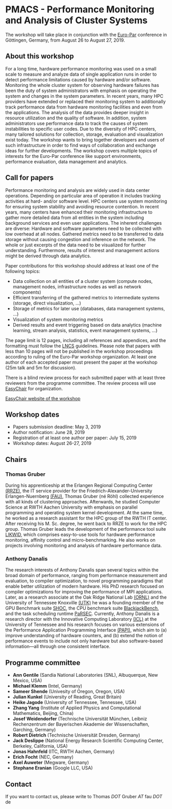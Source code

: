 # PMACS - Performance Monitoring and Analysis of Cluster Systems
The workshop will take place in conjunction with the [Euro-Par](http://www.europar.org/) conference in Göttingen, Germany, from August 26 to August 27, 2019.

## About this workshop
For a long time, hardware performance monitoring was used on a small scale to measure and analyze data of single application runs in order to detect performance limitations caused by hardware and/or software. Monitoring the whole cluster system for observing hardware failures has been the duty of system administrators with emphasis on operating the system and changes in the system parameters. In recent years, many HPC providers have extended or replaced their monitoring system to additionally track performance data from hardware monitoring facilities and even from the applications. The analysis of the data provides deeper insight in resource utilization and the quality of software. In addition, system administrators use performance data to track the causes of system instabilities to specific user codes. Due to the diversity of HPC centers, many tailored solutions for collection, storage, evaluation and visualization exist today. The workshop wants to bring together developers and users of such infrastructure in order to find ways of collaboration and exchange ideas for further developments.
The workshop covers multiple topics of interests for the Euro-Par conference like support environments, performance evaluation, data management and analytics.

## Call for papers
Performance monitoring and analysis are widely used in data center operations. Depending on particular area of operation it includes tracking activities at hard- and/or software level. HPC centers use system monitoring for ensuring system stability and avoiding resource contention. In recent years, many centers have enhanced their monitoring infrastructure to gather more detailed data from all entities in the system including background services and even user applications. The inherent challenges are diverse: Hardware and software parameters need to be collected with low overhead at all nodes. Gathered metrics need to be transferred to data storage without causing congestion and inference on the network. The whole or just excerpts of the data need to be visualized for further understanding. Furthermore, results of interest and management actions might be derived through data analytics.

Paper contributions for this workshop should address at least one of the following topics:
* Data collection on all entities of a cluster system (compute nodes, management nodes, infrastructure nodes as well as network components)
* Efficient transferring of the gathered metrics to intermediate systems (storage, direct visualization, …)
* Storage of metrics for later use (databases, data management systems, …)
* Visualization of system monitoring metrics
* Derived results and event triggering based on data analytics (machine learning, stream analysis, statistics, event management systems, ...)

The page limit is 12 pages, including all references and appendices, and the formatting must follow the [LNCS](http://2019.euro-par.org/contributors/author-instructions/) guidelines. Please note that papers with less than 10 pages will not be published in the workshop proceedings according to ruling of the Euro-Par workshop organization. At least one author of each accepted paper must present the paper at the workshop (25m talk and 5m for discussion).

There is a blind review process for each submitted paper with at least three reviewers from the programme committee. The review process will use [EasyChair](https://easychair.org/) for organization.

[EasyChair website of the workshop](https://easychair.org/conferences/conference_info.cgi?a=21382832)

## Workshop dates
* Papers submission deadline: May 3, 2019
* Author notification: June 28, 2019
* Registration of at least one author per paper: July 15, 2019
* Workshop dates: August 26-27, 2019

## Chairs
### Thomas Gruber
During his apprenticeship at the Erlangen Regional Computing Center [(RRZE)](https://www.rrze.fau.de/), the IT service provider for the Friedrich-Alexander-University Erlangen-Nuernberg [(FAU)](https://www.fau.de/), Thomas Gruber (né Röhl) collected experience with all kinds of clustering approaches. Afterwards, he studied Computer Science at RWTH Aachen University with emphasis on parallel programming and operating system kernel development. At the same time, he worked as a research assistant for the HPC group of the RWTH IT center. After receiving his M. Sc. degree, he went back to RRZE to work for the HPC group. Thomas Gruber leads the development of the performance tool suite [LIKWID](https://github.com/RRZE-HPC/likwid/wiki), which comprises easy-to-use tools for hardware performance monitoring, affinity control and micro-benchmarking. He also works on projects involving monitoring and analysis of hardware performance data.
### Anthony Danalis
The research interests of Anthony Danalis span several topics within the broad domain of performance, ranging from performance measurement and evaluation, to compiler optimization, to novel programming paradigms that enable better utilization of modern hardware. His PhD research focused on compiler optimizations for improving the performance of MPI applications. Later, as a research associate at the Oak Ridge National Lab [(ORNL)](https://www.ornl.gov/) and the University of Tennessee Knoxville [(UTK)](https://www.utk.edu/) he was a founding member of the GPU Benchmark suite [SHOC](https://github.com/vetter/shoc/wiki), the CPU benchmark suite [BlackjackBench](http://www.icl.utk.edu/~luszczek/pubs/Blackjackbench_acmper.pdf), and the task scheduling runtime [PaRSEC](http://icl.utk.edu/parsec/). Currently, Anthony Danalis is a research director with the Innovative Computing Laboratory [(ICL)](https://www.icl.utk.edu/) at the University of Tennessee and his research focuses on various extensions of the Performance Application Programming Interface [(PAPI)](https://icl.utk.edu/papi/index.html), which aim to (a) improve understanding of hardware counters, and (b) extend the notion of performance events to include not only hardware but also software-based information—all through one consistent interface.

## Programme committee
* __Ann Gentile__ (Sandia National Laboratories (SNL), Albuquerque, New Mexico, USA)
* __Michael Klemm__ (Intel, Germany)
* __Sameer Shende__ (Univesity of Oregon, Oregon, USA)
* __Julian Kunkel__ (University of Reading, Great Britain)
* __Heike Jagode__ (University of Tennessee, Tennessee, USA)
* __Zhang Yang__ (Institute of Applied Physics and Computational Mathematics, Beijing, China)
* __Josef Weidendorfer__ (Technische Universität München, Leibniz Rechenzentrum der Bayerischen Akademie der Wissenschaften, Garching, Germany)
* __Robert Dietrich__ (Technische Universität Dresden, Germany)
* __Jack Deslippe__ (National Energy Research Scientific Computing Center, Berkeley, California, USA)
* __Jonas Hahnfeld__ (ITC, RWTH Aachen, Germany)
* __Erich Focht__ (NEC, Germany)
* __Axel Auweter__ (Megware, Germany)
* __Stephane Eranian__ (Google LLC, USA)

## Contact
If you want to contact us, please write to Thomas _DOT_ Gruber _AT_ fau _DOT_ de
